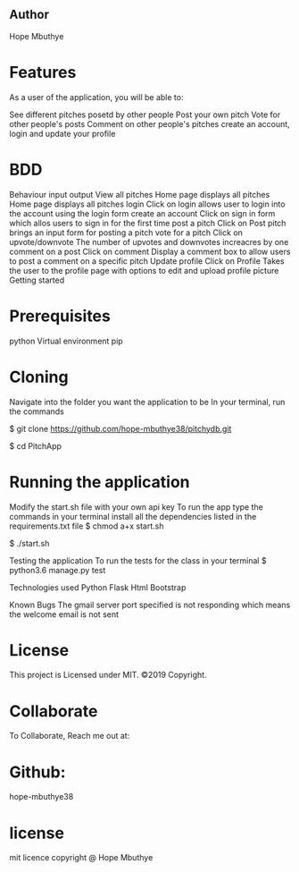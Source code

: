 ## Author
Hope Mbuthye
 # Features
As a user of the application, you will be able to:

See different pitches posetd by other people
Post your own pitch
Vote for other people's posts
Comment on other people's pitches
create an account, login and update your profile
 # BDD
Behaviour	input	output
View all pitches	Home page displays all pitches	Home page displays all pitches
login	Click on login	allows user to login into the account using the login form
create an account	Click on sign in	form which allos users to sign in for the first time
post a pitch	Click on Post pitch	brings an input form for posting a pitch
vote for a pitch	Click on upvote/downvote	The number of upvotes and downvotes increacres by one
comment on a post	Click on comment	Display a comment box to allow users to post a comment on a specific pitch
Update profile	Click on Profile	Takes the user to the profile page with options to edit and upload profile picture
Getting started
# Prerequisites
python
Virtual environment
pip
 # Cloning
Navigate into the folder you want the application to be In your terminal, run the commands

$ git clone https://github.com/hope-mbuthye38/pitchydb.git

$ cd PitchApp

 # Running the application
Modify the start.sh file with your own api key
To run the app type the commands in your terminal install all the dependencies listed in the requirements.txt file
$ chmod a+x start.sh

$ ./start.sh

Testing the application
To run the tests for the class in your terminal
$ python3.6 manage.py test

Technologies used
Python Flask Html Bootstrap

Known Bugs
The gmail server port specified is not responding which means the welcome email is not sent

# License
This project is Licensed under MIT. ©2019 Copyright.

# Collaborate
To Collaborate, Reach me out at:

# Github: 
hope-mbuthye38
# license
mit licence copyright @ Hope Mbuthye